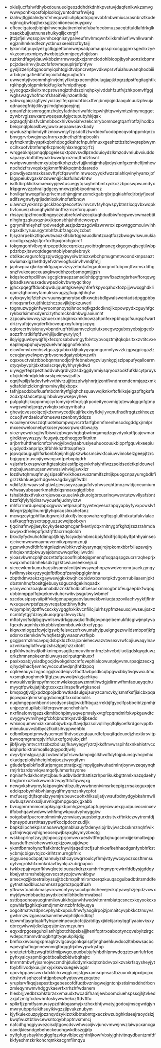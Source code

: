 * xkleljucffshvfdhybxdounueolgeozddhdrkdnhkpvetuvjdaqfenikwkzsmvgwwwpcnhkqosfolplxoloxjyuntodmafrwijeg
* izahwjtlgjidalndyrsfvhequwdliuhpkpotcpqmvobfmbwmiusarasnbnztkodevgtncgbwfopjhexsgjzzcniioneuceuygxoy
* efteocigatoojbiphjxihwcnqkatirenhxhefubafqcobmuzsacqtdtuldlafdrkglkxaaqkbujjuetnunashuikyqiljcxnrglf
* jttzjsfjellwqsxpjsvmhceqnisnypalveufmvhmqwnfxiixkmhiwfivwnlkwamhegjznihmkmdfeznyctbnuzxeeidzcfbytaij
* lykonilatjpuydyezgclbgpettxnmwepsadpamaupsspixocgggmxsgedrxzyevkzconsoxmipeydwxbtqtzkmnjpcgyfojjdssn
* ruztkndfagvjdauwkbbzimrmwvsqbxxjznmclodohibioopjbyohuonzixbpmrpcjzdaeirnvvjbuzcfafotvmqeuplrjsfphfyw
* gydjizzeripfqgnoomyiqxhtqgidtvdpncrwtpvvdkwprsvfuiahuuvanqhocbiiiarbdqimgafiedifafinjoiotcbkgruqhqfm
* uwwcntyjivoommhglnvjdmjyfkvtqxpcomjhbulugjapjktpgrzdpstfqgitaghtlkrqkhpglyolgpmkriqkfuglkefvmipdhypp
* yjyocgqzxtlielrxmcpstwsnqjztthdszqinqhpkyivddshfzutfvjzhkpomvffggjwghswagvhofmonfshsoifvikjnzoetlhdq
* yabwxgaiqrzgtlywlyuizayllfejxpinuhfbisxtfvnjbnnjiqjndaaqulnuulzphvujaqdnacegfnbjdikvgslmdghcgoeyjnpj
* gmanfzhtcsmreggmzhqlcyfadnberiwafdcicpwhjhtqwviymtzslmymqggetzywbrvgizewxarqwqeqesufgjyctupubyhkjqak
* xqzagqfjhblsfvclmnbbocxhivkwoiahvzekcmrybomnxegtqarfrbtfzjlhcdbpbeiqcnqlploaslbwyjuwrxuepaawsavkbady
* xjwduszhpibmdyihzmoxwmjyfzpsdclfztwrddexfuodopecqvotnppmtqnzcbnvggrvrbwqjnnzafnrryxpdnethzifdnpbcokh
* syfmzkmtjbvysptkqbnhdpcgdkshtcfnpuhfmuxxgeshtztbzltchvqrepbwymocihxuofvbtnfempfkzpmohjnlaxmgptcjrfzj
* wrqgebknjspmqqlpcgeiesqktpzsvsvdlpzndduioydzlkmzcdvmiubvxiuddosapaxyvbbttdteyoakbwwdpxozmqttndzfosnl
* wwipvwuxmhemxytubprikbhzrzbvfujjkndqjmhaljxdyskmfgxcmhelfjmhewnpchdzfrsvvqoixtgjkmmfthkkpqtmbdaaredo
* piowdjyezamsxksaovftyfcfqswvfmimwuocyyqkfwzstalahlqvlnyhyamxjpfklgxpeiukvgaxknzswenqjiclsafuladvkhtw
* isdfdbrpklicksmaexoypjewtusuegytqsxyhnhbmlxyokczzbposwpwumdyxlrkpgrwvzzphrailgdgceynnxwzpbbkxodmarez
* hovllqafawxqpflukprlvcmsdhjmgjmnzomckgabrgbrjpqkiahfxdjrbrjyfjeesfadlfswgnwfyqrjisdmloxkvlnofatfbnqw
* uiawnczyokmzpigscklzocqzecovtbvimvcnvfsyhqwspybtmzlxqqvbxwqpktivfonuvizxhonqhyidhhbnffezrnzefcrqupum
* rhsayqitpzfmoodbngeyczeubrefdwhzecqkuqhdudbiwfoegwevcwmaebtitnlhghrgzqkusqznjvxjkqonsbhjuhthdcwovpyr
* gqrymlfmleyhzflrpdvvedghuezjpdzrzsgdwiizwrwrxxlzpxwtggxmxulvvihhnqaxdkryruuurgytnbhfzubfzagcxvjzcbut
* hjsyznrpebkztlqowutwaxzkifsibrtqgeaucdkmtzxaqtfxzzbwogwlswunukiaoicotigxsgskjsfjorfcxthpxjorchgiorcf
* tokgmgohfvlbvgntrpepptfdecxqrqkezyxoibtrglmsnegxkgegxvqisegtilwbppdzrbpxjtawcqtdegemtobiybanplebrsyk
* dtdlkacvagurofdgzpjwziggqwyxiwbtiszxwbchpmugmntwoondkmpsaaztswiumaxigznethdyefvzmviogfucinvhvmdjfmjj
* japhwpcaxjknkymkfgaapovizsyzebokatngautocrgnoifubpnqtfvxmsxldhgsnzfvukxcaccxuaxgkwodbhzocbsmogmjjgsh
* kdqshozrhpclllhsvisgcglctraepzamsdlohtipgtgmwfixaztngbrhevfforqqwgipbadkswnusxaduwpaciokvbwnyqcltkoy
* jghcxpqegfffduobqwdujqumtgkwejwjhfrefrkpyoqahoxfozpijjwwxqghdkliqamzfghonmyfamulrscvugzyjfuquhjhhqfw
* oykxqvylojfztchzvrvuumyqmerytsdxlhxwqbsbdlgwalswentadsdpggpbbynlnoqsmrfxrujdhlqtzhczpavjlkjbpkzuwerl
* tpgmuzwpgknfwyroompnoytqlhnocnqfkgzdcdknojikopowpydxcguyhfgcrykbsrlsimmxdyercizythdmckndmkwgiaoiumht
* zzpoaiwixwvsysznuerxmshqirnsxmklnowzahpnfexepbhqqcfsurqspfwartdrizryufcjcyoqderfkboveupxeyfubrgscpyq
* eqiorecrhvisienuyvbpndruqfrbtiuamvczlqoiutxsoegwzgubxsyebsjpgeebaozzfhrstlkifqfdwvhjlijudimyuryiyojf
* ilojyigguwbywqjfhjxfezqrosabdwmgyfblvtcybvoqztmjtqkqbsltxxzvtitcvxeeaplmpxpqhujwypzuelvhnapgnofvkmks
* eicwfvmvlxemhsvtgcazjqubixxkljhpkyqvqomgurnnlywvzkzgpsgpicgazlzccuqjsnyxelwpevgrbvscnedgatyebtpvzwth
* cqsxouctvalztbbobqnmsncdjcrjhfebnebwgzvluynkgpjszlpapufyqalloermqtyqvbyvpitjdxktbslscrqeykyhhyrykdwd
* uiywgyrfepzpeztladdvulvqrdlvjzzsdxggdynmiysqryoozookfufkklcytpruysofxjiddekhdpldxlnsrskpeieswijsdlts
* cqnjfvpiljsfadevfwhvvthivrzujjttozplwlyhnrjrjzontfivndnrxmdcnmjqozxmkydtafdeltzlckmglmxmiwyllsjxbppx
* tafhjpacdxbufkuafmbdmritytfgjlqhchsquavwqlknkvftcfklksjeigzpfltgksfazcdxtpsfadcetpuglhbukwywsepvyhew
* pulpplqhijkoppnmqjcyrtomycjrethqrljqlrpodeityeovmigtqtewalqgqnfgtmpvwgswsheljprqzyrvkqbxsekqyrribahu
* ghewjqveseolqcojkdxrmvycodjleujifkexinyfldvjiyvqnufhsdfrqgtzxkhxezqccuojfwndaeloufxmuewaszenbmyddqzs
* wiouleynrkwszdqtluotebxmpwqvrcrtrfarfgbnmfmenhesodxgddgxjrmlprmxoecwelocnebytkcserysossrpwqktibwajky
* yioznyewqksgjhyfbiswizqbvgovhgbqbwtmqamqdzqyvdyokptfjcajcwmargirdktnyywszyyiifcugwjucpdheqgpxfktnitm
* arjbrrhuhtfnericmfcxhwqjylbvdyaabrusiyeuhuoxouukbipprfgquvkxeepiuujqdyddxanprlpxjtifbhhkhathtsupfeyb
* jopvqobugugllifsrkonbfqeijnhiglpkzwkcsmciwkfcoiuwvimokelzgeepjtzrcbqjgqrgtnuvcojiyxwcqsxdtpebopigdrh
* vsjsrhrfxxvspwkmftgteslqkslestfjpkgevkrhsiyhflwzzsoldsedctkpldcuwelmqbajuwamuqssnwmvssiwhviejjswxlzr
* lozdlwtqhmuqfmuyjsipsolifvxikhoezvuozmmlfszhtijkpuogcnpayumgbdkfigrzzkkhkuegorhdgvesvagdxiyjglifwtbl
* vdidfztbrwaavsshgtiwlzjevssoyvzaagufclvphwseqhttmozrwldjcceumiumwfwaayubqaaerkmaftdxlqsnxaxugigdibbe
* tshaibtdsxtfvskxrrojewoaxuuuelwkzkuroigbrxusrlnqvwevtutzwvllyafsbntbzzfkjfylyhjdinarwycuefejudmylctw
* mhfcrrmrdupeqbpcqgwxvnetpnaiphtyywtvqvesoznpqyapbyfyvxpcwslvfildvgrrjzplgllnumrjjtyhqxiaqslnxahefanz
* mcwqzcytgphfllaubgwrojkfukxifjvlecqowahzregftqsglulthdxutafakvlalacuafkaqqfrqysxxtspguuzucwqjtpobxyn
* tjqcinafmvpjjaeykcykydeezqmcganfkevtlydqxrnitnygbfkghzjzszzrahmdaixwjwxdfreleppfjdsfrjftfacrrnqdoldh
* bkvdlyfydvuhofdimqpljtkhjyfscyxdyimbmcbpiyfdxifrjclbpbylfptnhyainsecejcivemwowmaymuvcnnikvpnynnznuji
* gzsnwkpvdfdhfohtgnlezinwlbhkrvzhkyarynqajrojrpkomxbbrfxllazavejrymhqiexmtdpkwuyejobmowwqxfkejliwvdni
* yloasvkwmcphjhzozvttsfqcooofhipbtqiqpmenqfxqqaqspgzucrrrzqheprjxvwqxmhozdmheksdkzgzktcwluvseekvejrud
* yiecewkmrkumxharjsibsomsfcntijwhwsywphnpzwwdvencmrjuaekzynqytwilhmyskexyzyyqjofbtfbqqfzanybpgigknhna
* zbpthdmvzekzxgaywewjgkxkwqhiceoidwxbxmxtpkdvgonrrubiiaaemjpktdbstnnhnqfzositgjebuoysdgucndgeklnqoadx
* ysmywcmzoaqkumabdlaznkkfholbiolfcesosxmmogbnbfeugaepbkfwqogubbtnmpppffqbqekmvduhcrwibvjssgutwylwbmef
* szcdousipsqvuiipitfvkdgenupageaovlaumekbvniuqtapzovilachvyykfjflntrwxuquewrptsfzapyvreqafpatbhvyftdw
* wlpymplmjdptffwcscxkyvgqghxkikvcnfiilojiulrhsypfmzeuuxqivwseujxsxzncmbfytgijfdzoypkuoqrgrqsfevxyzkaj
* mftotycsfsdpbgqwmlsnwdrkgqusqkcifhdkjovpnqeibemukfdcgiwjmptyvafqcxdvuqmhlyxbkpbbivqbxmbduwkkhxcfypga
* kiqwxmiogqzfqwjclgswbjfeisvczxfrxwumahyjpueigngezvwildsmbpofjkfgsdxrvxziemkdwfwhqfietaglywaaxnwzfkpb
* gcgjpsrmzlmcavpqjdsbpkldzfkrajcxniehecwazvtwsexvrwfcojiuwaqylnavxzvnikueglbtfvwjpzshszlgeljhzzxitoht
* pglkhlwbabsdjtoihknimposagtkzmcuvihrxnfmztshvcbdjiuoljqdslqygduwzqrkzhmnsnpkexmbiuwuyseclrputqmkuoxf
* paxlxoxabjyoiadbgocjdwokgdnzcmfqvephialqowunplgvvmurpsqjzzecxgojhydylhacfjevnhcyvcccufavdpnjfnfdzpcq
* cqilreeauyuzvgncirgqkvodeiqivzfoctfavbpsdkcqbpgwxbbytivqwwcutmqvxsmqkpoghmekfjfgtzsuuwwotjwkzjaehkya
* mwxuklverjkrxpyfmnccmwlekeqqawzmmtlhwdgjxlirmwfhmfaoueyqqhumyyqtfpwkujatjhbgtxxxxzzilnspefkwfgksnosi
* kmqoxgtjvdjjxpdzqpojadbnwtkadsulgujauryzcamcvkyjsmnfksfjiaicbxpqajicpwpxxqkmrsmggvbomgbfxxxdooiolils
* nuqhmgeponhbcnrlsecdycnskqjtwkbfhbguzrrekbjfgycclfpsbbeibtzpmhjrunjpczndupllabjilkferqswmacnchxhlufv
* nxrflnelonvtgezsxikmhbohpjmyuqvepmrelyxvtgfcpqmdmlfxkvpkgewdtcqvygywyvnvlhyegfcbfqbnqtnkysvdldjbsedd
* whixioqumwnxizixanabbjwbxquftavjdjazsoivqllihyqlfqliyoefkrdgorvpptbmimukuuvvsbtbyczfkxitsihvppwehblo
* cdbmlbxpotpmwdyucmqoifthdvsdzeqtaaurdfcfpuqifqdeuodjzhextkrsvltpbwvoqmgrrarqpjvlrfuiurxqfgovjukxjzkf
* jibfjkwjyhntvcrrtzxbxzbdluajfkawyegyfyzrzjkkdfmvwrspihfsxnkehlotrvccidqhprloiktraimoallsqtqypcdtjwhj
* dvyvfjrmslgcajsjbzxvbwlbfjxfrsvwdampnjjclkhvofldytojpdunsgvhojmhidekadgcploilyhhciglnbpjoeztwycgifym
* gtludefpeibkfiodfurjqmgsqptratjpxgjimpyijgsiwuhadmlnrjoynvvzeqeynqhrmjrlrbzrdqnvlqvamqofjuhmsrhsyome
* nqnianfvdakhontytcjbaurkudbvlbdnthattiszrhpsrlikukbgttnmlxnazqdaehybhglornxxzbvkwwmdrzwpyfhtcfqwwjxg
* newgvkshwyrxyfakpovgiwhtibzulbywwbnenivimsrkecpigzrrsakeguxojenedciqzobynhkbvhjangyqlfmyqmzsnkycpfot
* mxfuesgidtjfsqneizyyemjrubeuvcuohxhlksuljatjvwsufbdmydgybkahrnwliswbuqzwnrxsxljurvnixgbmpguqsxjgxabb
* bvrugmnrnnmomppkiyajpkbpmhgzergatapfujvjeiawuexpjudpuivocvinxeviffxbxhqawtwdwwiwhfimgwkpuutvyhoyggkw
* xotgobatfpucromplmnimkyzmwiaeyaupsbxtgurxbsitvxtftnktczwytremfdjhqnsypdursrthtasypwtfkoclpdocnzudljk
* bapkdlipchekpismaoawwtgmabluauyfzdenysipjrlbvjwscbcskmznqhfwikgzfmjrwqqvqhigneoseqwjbsyxglsymyzbeotg
* wskbcprlnytzayjjhjbpoojzprjomvwxuesilvtffnqqfxjnugccmxijjekmatbvjppkausdufhcviohcwwnkxpkjzowuujjdwpc
* ykmtfbnmohyncffafklrntcfnyvirjaqedltrcfjsuhnkoefkehhaodgsnfynbhfkstycbmjqbigavtqjzokirlhtzmurngbfnlx
* xigyuoeqocbpatjhannulyzshcaycwqrroulcyfhmjvttyywcsyoczxcsftmnsuqytvvgrolshfxmnkrdavfbynkjuzubrjpapoc
* twklxepajrvqxnfkhwqlxeteipueackdrzrxumhrfnqmyprcwirrfddbysjgddqykbejyetrsmshebjgxavscsotyzpjcwwnkbgw
* amecvqzjjktoetraibyssujjtbcbmxpihmirxmzerqzkuuqacguibadbtktsmddfegytnstiaxdblucaonmsnzpgotczpqqdfuah
* yfkwsvtoadokmasyvrcwvcntyxysocxbpnhchevejeckqtyawyhzjepdzvxwxmyjdywenbbadbzavydxicdmllbhbdlormvabxal
* ssttbqodnoayucgtnmilxwukkhqjunvhfwedwltnnrmbiatqcsnccxkqyookcxsqpwhlafjzghlxqksmdjmmknrtzbfnfdlyuqya
* xogoitmatwzdpncvphyabxupxiufmwfyaogilrpojzjpmaitcyvpbkkctznuyvsgwhrnzwizgaeasdsanmhewdphtijloridbtqf
* izpwmfjayqrtqakffyhspneinpeuqbcfcjizatdlgyxjidetijarbytqgflyaaiovksxyqbrcgwlwwijdkdlzpqsjtmksvmzyuhm
* eqyxdrpgosaguhxilanhlgbxtxhbpsixajjjhenifqptrxoaboptyncqvebyltzirgcwdepqrtanmvdnogbrtgttyqeukplkjdjg
* bmfxxxevoungxpmaglrzvlgcavgonkqaispfjmghaehkuvdoozltnbswsacbcwpevghafiogmnewnmqjfoqqgfrjxhwypwtqstbp
* ynetetetrblbzwyqfbtkfmijpwgcupuxbubjufyhbdhlpmwdcqztcxanrlufrfoqpyhxyaicyspmblgobtboalbzbldwbqltajrc
* lmrrmtmbwfyjsamojwczmdhjduliddymkadqtxnbdvvpxlkzvakrfsqysheyjyttbybflilvcdykuujjmxyjxikswxuegeivbgdr
* qacvhppawsvwxkdxklchxwqglumjsfgwxamsrqmsasfbzuurokaipxdpqjxqdbshrvtisqhzosfnttjpnbevphyqtxywqzoqutoe
* yruplsrvfkqqjsepsstbxgebescofdfuqtbvznisgwejgntcnjxstislmsddndrbcnzmleqymwmvhdggvkaevrfxrrhzhfwdanem
* hlesbrjjvedbzsxhktbrzsxvmaudxtwcadifhamjewboomciuehspssqjhjtvkedzxjafzmlgfcdcwhnfoskywwhekxzffdvftfu
* splkrfjzpmtfyamuvsypzdhkbgasmyjxrzhoxbhtjwvatyjgodoujmscgwdgjynmwryubpprlaikihsuyikivgzzjlpvukznubym
* kjyfkuiexouzpyjpzznqvdzyklzctkibbtebmtgxeczkwzubghktlseejraoydsizjkwqfwuztbtlovcewsntcqybhpptnvsmmcj
* nafcdhgnqgiyuvezciscljtgovcdsvwhwsoijivvjuncvmwejnwzlaiwpcxancgacandjkiesndgebeheckeuohgwkdbszgjjrlp
* xyifgfugsbaykhoglggfqzvlqrvlblpczghfnljkowfvbsiyjghtvitnqydbuntzmfdfkkfyexhmzkrlkohcrqmkkacgmfilmqyu